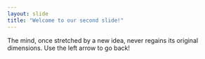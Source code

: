 ```yaml
---
layout: slide
title: "Welcome to our second slide!"
---
```

The mind, once stretched by a new idea, never regains its original dimensions.
Use the left arrow to go back!